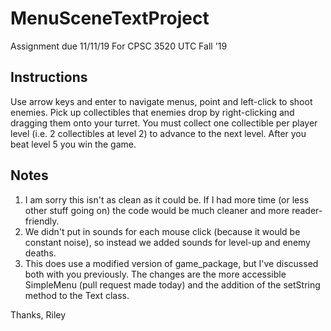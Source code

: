 # MenuSceneTextProject
Assignment due 11/11/19 For CPSC 3520 UTC Fall '19

## Instructions
Use arrow keys and enter to navigate menus, point and left-click to shoot enemies. Pick up collectibles that enemies drop by right-clicking and dragging them onto your turret.
You must collect one collectible per player level (i.e. 2 collectibles at level 2) to advance to the next level. After you beat level 5 you win the game.

## Notes
1. I am sorry this isn't as clean as it could be. If I had more time (or less other stuff going on) the code would be much cleaner and more reader-friendly.
2. We didn't put in sounds for each mouse click (because it would be constant noise), so instead we added sounds for level-up and enemy deaths.
3. This does use a modified version of game_package, but I've discussed both with you previously. The changes are the more accessible SimpleMenu (pull request made today) and the addition of the setString method to the Text class.

Thanks,
Riley
